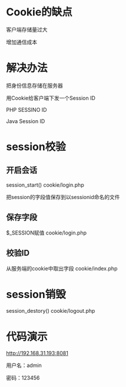 # Cookie的缺点

 客户端存储量过大

 增加通信成本 

# 解决办法 

把身份信息存储在服务器 

用Cookie给客户端下发一个Session ID 

PHP SESSINO ID 

Java Session ID 

# session校验 

## 开启会话

session_start() cookie/login.php 

把session的字段值保存到以sessionid命名的文件 

## 保存字段 

$_SESSION赋值 cookie/login.php 

## 校验ID 

从服务端的cookie中取出字段 cookie/index.php 

# session销毁 

session_destory() cookie/logout.php 

# 代码演示

http://192.168.31.193:8081

用户名：admin 

密码：123456



